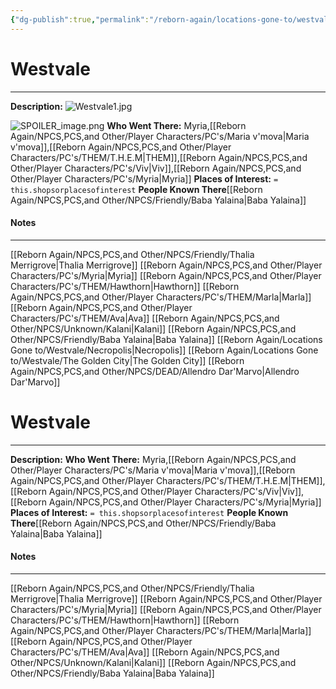 ```yaml
---
{"dg-publish":true,"permalink":"/reborn-again/locations-gone-to/westvale/westvale/"}
---
```


# Westvale
---
**Description:** 
![Westvale1.jpg](/img/user/Reborn%20Again/Misc%20Files/Image%20Attachments/Maps/Westvale1.jpg)

![SPOILER_image.png](/img/user/Reborn%20Again/Misc%20Files/Image%20Attachments/Maps/SPOILER_image.png)
**Who Went There:** Myria,[[Reborn Again/NPCS,PCS,and Other/Player Characters/PC's/Maria v'mova\|Maria v'mova]],[[Reborn Again/NPCS,PCS,and Other/Player Characters/PC's/THEM/T.H.E.M\|THEM]],[[Reborn Again/NPCS,PCS,and Other/Player Characters/PC's/Viv\|Viv]],[[Reborn Again/NPCS,PCS,and Other/Player Characters/PC's/Myria\|Myria]]
**Places of Interest:** `= this.shopsorplacesofinterest`
**People Known There**[[Reborn Again/NPCS,PCS,and Other/NPCS/Friendly/Baba Yalaina\|Baba Yalaina]]


#### Notes
---

[[Reborn Again/NPCS,PCS,and Other/NPCS/Friendly/Thalia Merrigrove\|Thalia Merrigrove]]
[[Reborn Again/NPCS,PCS,and Other/Player Characters/PC's/Myria\|Myria]]
[[Reborn Again/NPCS,PCS,and Other/Player Characters/PC's/THEM/Hawthorn\|Hawthorn]]
[[Reborn Again/NPCS,PCS,and Other/Player Characters/PC's/THEM/Marla\|Marla]]
[[Reborn Again/NPCS,PCS,and Other/Player Characters/PC's/THEM/Ava\|Ava]]
[[Reborn Again/NPCS,PCS,and Other/NPCS/Unknown/Kalani\|Kalani]]
[[Reborn Again/NPCS,PCS,and Other/NPCS/Friendly/Baba Yalaina\|Baba Yalaina]]
[[Reborn Again/Locations Gone to/Westvale/Necropolis\|Necropolis]] [[Reborn Again/Locations Gone to/Westvale/The Golden City\|The Golden City]] 
[[Reborn Again/NPCS,PCS,and Other/NPCS/DEAD/Allendro Dar'Marvo\|Allendro Dar'Marvo]]

# Westvale
---
**Description:** 
**Who Went There:** Myria,[[Reborn Again/NPCS,PCS,and Other/Player Characters/PC's/Maria v'mova\|Maria v'mova]],[[Reborn Again/NPCS,PCS,and Other/Player Characters/PC's/THEM/T.H.E.M\|THEM]],[[Reborn Again/NPCS,PCS,and Other/Player Characters/PC's/Viv\|Viv]],[[Reborn Again/NPCS,PCS,and Other/Player Characters/PC's/Myria\|Myria]]
**Places of Interest:** `= this.shopsorplacesofinterest`
**People Known There**[[Reborn Again/NPCS,PCS,and Other/NPCS/Friendly/Baba Yalaina\|Baba Yalaina]]


#### Notes
---

[[Reborn Again/NPCS,PCS,and Other/NPCS/Friendly/Thalia Merrigrove\|Thalia Merrigrove]]
[[Reborn Again/NPCS,PCS,and Other/Player Characters/PC's/Myria\|Myria]]
[[Reborn Again/NPCS,PCS,and Other/Player Characters/PC's/THEM/Hawthorn\|Hawthorn]]
[[Reborn Again/NPCS,PCS,and Other/Player Characters/PC's/THEM/Marla\|Marla]]
[[Reborn Again/NPCS,PCS,and Other/Player Characters/PC's/THEM/Ava\|Ava]]
[[Reborn Again/NPCS,PCS,and Other/NPCS/Unknown/Kalani\|Kalani]]
[[Reborn Again/NPCS,PCS,and Other/NPCS/Friendly/Baba Yalaina\|Baba Yalaina]]

